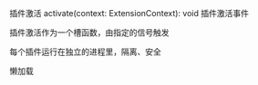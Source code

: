 插件激活
activate(context: ExtensionContext): void
插件激活事件

插件激活作为一个槽函数，由指定的信号触发

每个插件运行在独立的进程里，隔离、安全

懒加载